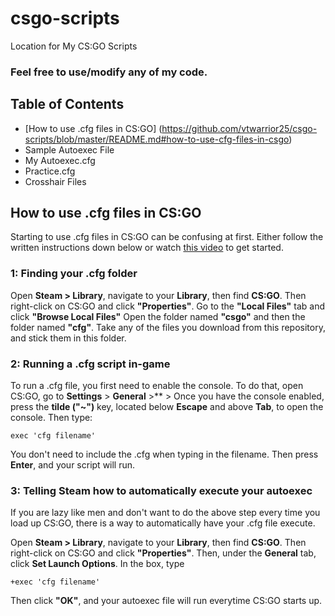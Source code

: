 # csgo-scripts
Location for My CS:GO Scripts

### Feel free to use/modify any of my code. 
## Table of Contents
* [How to use .cfg  files in CS:GO] (https://github.com/vtwarrior25/csgo-scripts/blob/master/README.md#how-to-use-cfg-files-in-csgo)
* Sample Autoexec File
* My Autoexec.cfg
* Practice.cfg
* Crosshair Files



## How to use .cfg files in CS:GO
Starting to use .cfg files in CS:GO can be confusing at first. Either follow the written instructions down below or watch [this video](https://example.com) to get started.
### 1: Finding your .cfg folder
Open **Steam > Library**, navigate to your **Library**, then find **CS:GO**.
Then right-click on CS:GO and click **"Properties"**.
Go to the **"Local Files"** tab and click **"Browse Local Files"**
Open the folder named **"csgo"** and then the folder named **"cfg"**.
Take any of the files you download from this repository, and stick them in this folder.
### 2: Running a .cfg script in-game
To run a .cfg file, you first need to enable the console.
To do that, open CS:GO, go to **Settings** > **General** >** >
Once you have the console enabled, press the **tilde ("~")** key, located below **Escape** and above **Tab**, to open the console.
Then type: 
```
exec 'cfg filename' 
```
You don't need to include the .cfg when typing in the filename.
Then press **Enter**, and your script will run.

### 3: Telling Steam how to automatically execute your autoexec
If you are lazy like men and don't want to do the above step every time you load up CS:GO, there is a way to automatically have your .cfg file execute.

Open **Steam > Library**, navigate to your **Library**, then find **CS:GO**.
Then right-click on CS:GO and click **"Properties"**.
Then, under the **General** tab, click **Set Launch Options**.
In the box, type
```
+exec 'cfg filename' 
```
Then click **"OK"**, and your autoexec file will run everytime CS:GO starts up.

